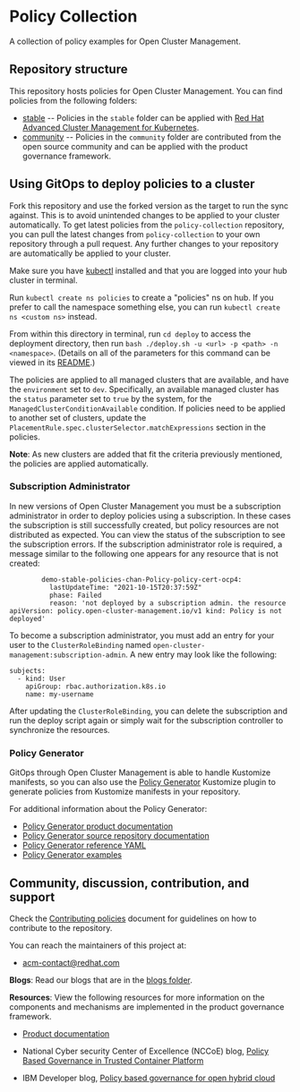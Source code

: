 # Policy Collection

A collection of policy examples for Open Cluster Management.

## Repository structure

This repository hosts policies for Open Cluster Management. You can find policies from the following
folders:

- [stable](stable) -- Policies in the `stable` folder can be applied with
  [Red Hat Advanced Cluster Management for Kubernetes](https://www.redhat.com/en/technologies/management/advanced-cluster-management).
- [community](community) -- Policies in the `community` folder are contributed from the open source
  community and can be applied with the product governance framework.

## Using GitOps to deploy policies to a cluster

Fork this repository and use the forked version as the target to run the sync against. This is to
avoid unintended changes to be applied to your cluster automatically. To get latest policies from
the `policy-collection` repository, you can pull the latest changes from `policy-collection` to your
own repository through a pull request. Any further changes to your repository are automatically be
applied to your cluster.

Make sure you have [kubectl](https://kubernetes.io/docs/tasks/tools/install-kubectl/) installed and
that you are logged into your hub cluster in terminal.

Run `kubectl create ns policies` to create a "policies" ns on hub. If you prefer to call the
namespace something else, you can run `kubectl create ns <custom ns>` instead.

From within this directory in terminal, run `cd deploy` to access the deployment directory, then run
`bash ./deploy.sh -u <url> -p <path> -n <namespace>`. (Details on all of the parameters for this
command can be viewed in its [README](deploy/README.md).)

The policies are applied to all managed clusters that are available, and have the `environment` set
to `dev`. Specifically, an available managed cluster has the `status` parameter set to `true` by the
system, for the `ManagedClusterConditionAvailable` condition. If policies need to be applied to
another set of clusters, update the `PlacementRule.spec.clusterSelector.matchExpressions` section in
the policies.

**Note**: As new clusters are added that fit the criteria previously mentioned, the policies are
applied automatically.

### Subscription Administrator

In new versions of Open Cluster Management you must be a subscription administrator in order to
deploy policies using a subscription. In these cases the subscription is still successfully created,
but policy resources are not distributed as expected. You can view the status of the subscription to
see the subscription errors. If the subscription administrator role is required, a message similar
to the following one appears for any resource that is not created:

```
        demo-stable-policies-chan-Policy-policy-cert-ocp4:
          lastUpdateTime: "2021-10-15T20:37:59Z"
          phase: Failed
          reason: 'not deployed by a subscription admin. the resource apiVersion: policy.open-cluster-management.io/v1 kind: Policy is not deployed'
```

To become a subscription administrator, you must add an entry for your user to the
`ClusterRoleBinding` named `open-cluster-management:subscription-admin`. A new entry may look like
the following:

```
subjects:
  - kind: User
    apiGroup: rbac.authorization.k8s.io
    name: my-username
```

After updating the `ClusterRoleBinding`, you can delete the subscription and run the deploy script
again or simply wait for the subscription controller to synchronize the resources.

### Policy Generator

GitOps through Open Cluster Management is able to handle Kustomize manifests, so you can also use
the [Policy Generator](https://github.com/open-cluster-management/policy-generator-plugin) Kustomize
plugin to generate policies from Kustomize manifests in your repository.

For additional information about the Policy Generator:

- [Policy Generator product documentation](https://access.redhat.com/documentation/en-us/red_hat_advanced_cluster_management_for_kubernetes/2.4/html/governance/governance#policy-generator)
- [Policy Generator source repository documentation](https://github.com/open-cluster-management/policy-generator-plugin/blob/main/README.md)
- [Policy Generator reference YAML](https://github.com/open-cluster-management/policy-generator-plugin/blob/main/docs/policygenerator-reference.yaml)
- [Policy Generator examples](generator)

## Community, discussion, contribution, and support

Check the [Contributing policies](CONTRIBUTING.md) document for guidelines on how to contribute to
the repository.

You can reach the maintainers of this project at:

- acm-contact@redhat.com

**Blogs**: Read our blogs that are in the [blogs folder](blogs/README.md).

**Resources**: View the following resources for more information on the components and mechanisms
are implemented in the product governance framework.

- [Product documentation](https://access.redhat.com/documentation/en-us/red_hat_advanced_cluster_management_for_kubernetes/)

- National Cyber security Center of Excellence (NCCoE) blog,
  [Policy Based Governance in Trusted Container Platform](https://www.nccoe.nist.gov/news/policy-based-governance-trusted-container-platform)

- IBM Developer blog,
  [Policy based governance for open hybrid cloud](http://ibm.biz/policy-based-governance-for-open-hybrid-cloud)

